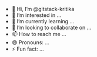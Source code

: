 - 👋 Hi, I’m @gitstack-kritika
- 👀 I’m interested in ...
- 🌱 I’m currently learning ...
- 💞️ I’m looking to collaborate on ...
- 📫 How to reach me ...
- 😄 Pronouns: ...
- ⚡ Fun fact: ...

<!---
gitstack-kritika/gitstack-kritika is a ✨ special ✨ repository because its `README.md` (this file) appears on your GitHub profile.
You can click the Preview link to take a look at your changes.
--->
